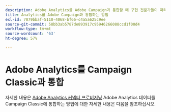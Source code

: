 ```yaml
---
description: Adobe Analytics를 Adobe Campaign과 통합할 때 구현 전문가들이 따라야 하는 참조 아키텍처, 지침, 구성 단계 및 테스트에 대한 정보입니다.
title: Analytics를 Adobe Campaign과 통합하는 방법
exl-id: 7079bbaf-5110-4068-bf66-c4a5a625c9ee
source-git-commit: 58bb3ab5787de893917c95946266088ccd1f00d4
workflow-type: tm+mt
source-wordcount: '63'
ht-degree: 57%

---
```


# Adobe Analytics를 Campaign Classic과 통합

자세한 내용은 [Adobe Analytics 커넥터 프로비저닝](https://experienceleague.adobe.com/docs/campaign-classic/using/getting-started/connectors/analytics-connector/adobe-analytics-provisioning.html?lang=en) Adobe Analytics 데이터를 Campaign Classic에 통합하는 방법에 대한 자세한 내용은 다음을 참조하십시오.
